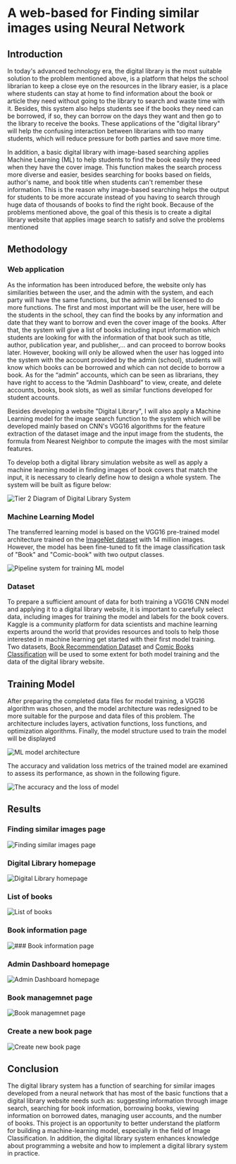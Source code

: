 # **A web-based for Finding similar images using Neural Network**

## **Introduction**

In today's advanced technology era, the digital library is the most suitable solution to the problem mentioned above, is a platform that helps the school librarian to keep a close eye on the resources in the library easier, is a place where students can stay at home to find information about the book or article they need without going to the library to search and waste time with it. Besides, this 
system also helps students see if the books they need can be borrowed, if so, they can borrow on the days they want and then go to the library to receive the books. These applications of the "digital library" will help the confusing interaction between librarians with too many students, which will reduce pressure for both parties and save more time.

In addition, a basic digital library with image-based searching applies Machine Learning (ML) to help students to find the book easily they need when they have the cover image. This function makes the search process more diverse and easier, besides searching for books based on fields, author's name, and book title when students can't remember these information. This is the reason why image-based searching helps the output for students to be more accurate instead of you having to search through huge data of thousands of books to find the right book. Because of the problems mentioned above, the goal of this thesis is to create a digital library website that applies image search to satisfy and solve the problems mentioned

## Methodology 

### Web application

As the information has been introduced before, the website only has similarities between the user, and the admin with the system, and each party will have the same functions, but the admin will be licensed to do more functions. The first and most important will be the user, here will be the students in the school, they can find the books by any information and date that they want to borrow and even the cover image of the books. After that, the system will give a list of books including input information which students are looking for with the information of that book such as title, author, publication year, and publisher,... and can proceed to borrow books later. However, booking will only be allowed when the user has logged into the system with the account provided by the admin (school), students will know which books can be borrowed and which can not decide to borrow a book. As for the “admin” accounts, which can be seen as librarians, they have right to access to the “Admin Dashboard” to view, create, and delete accounts, books, book slots, as well as similar functions developed for student accounts. 

Besides developing a website "Digital Library", I will also apply a Machine Learning model for the image search function to the system which will be developed mainly based on CNN's VGG16 algorithms for the feature extraction of the dataset image and the input image from the students, the formula from Nearest Neighbor to compute the images with the most similar features.

To develop both a digital library simulation website as well as apply a machine learning model in finding images of book covers that match the input, it is necessary to clearly define how to design a whole system. The system will be built as figure below:

![Tier 2 Diagram of Digital Library System](https://res.cloudinary.com/quando52/image/upload/v1695493233/Tier_2_Diagram_hvpxhv.png)

### Machine Learning Model

The transferred learning model is based on the VGG16 pre-trained model architecture trained on the [ImageNet dataset]( https://www.image-net.org/about.php) with 14 million images. However, the model has been fine-tuned to fit the image classification task of "Book" and "Comic-book" with two output classes. 

![Pipeline system for training ML model](https://res.cloudinary.com/quando52/image/upload/v1695493233/Pipeline_ML_fk06cv.png)

### Dataset

To prepare a sufficient amount of data for both training a VGG16 CNN model and applying it to a digital library website, it is important to carefully select data, including images for training the model and labels for the book covers. Kaggle is a community platform for data scientists and machine learning experts around the world that provides resources and tools to help those interested in machine learning get started with their first model training. Two datasets, [Book Recommendation Dataset](https://www.kaggle.com/datasets/arashnic/book-recommendation-dataset) and [Comic Books Classification](https://www.kaggle.com/datasets/cenkbircanoglu/comic-books-classification) will be used to some extent for both model training and the data of the digital library website.

## Training Model
After preparing the completed data files for model training, a VGG16 algorithm was chosen, and the model architecture was redesigned to be more suitable for the purpose and data files of this problem. The architecture includes layers, activation functions, loss functions, and optimization algorithms. Finally, the model structure used to train the model will be displayed

![ML model architecture](https://res.cloudinary.com/quando52/image/upload/v1695494156/ML_Arc_dxo9av.png)

The accuracy and validation loss metrics of the trained model are examined to assess its performance, as shown in the following figure. 

![The accuracy and the loss of model](https://res.cloudinary.com/quando52/image/upload/v1695494156/Acc_vs_Loss_of_Model_hsnqan.png)

## Results

### Finding similar images page

![Finding similar images page](https://scontent.fsgn5-2.fna.fbcdn.net/v/t1.15752-9/357411035_1300742657483123_8158075888394979946_n.png?_nc_cat=105&cb=99be929b-59f725be&ccb=1-7&_nc_sid=ae9488&_nc_ohc=mCzZ84ETFpsAX9Mlgnn&_nc_ht=scontent.fsgn5-2.fna&oh=03_AdRH9CgcFnT00kHbLp_m8F7kXf2ES9CL4gOmcYQKpmbasQ&oe=64C52665)

### Digital Library homepage

![Digital Library homepage]()

### List of books

![List of books](https://res.cloudinary.com/quando52/image/upload/v1695494157/Book_List_f2rqcp.png)

### Book information page

![### Book information page](https://res.cloudinary.com/quando52/image/upload/v1695494365/Book_information_trbgpv.png)

### Admin Dashboard homepage

![Admin Dashboard homepage](https://res.cloudinary.com/quando52/image/upload/v1695494364/Admin_Home_ar2gxg.png)

### Book managemnet page

![Book managemnet page](https://res.cloudinary.com/quando52/image/upload/v1695494335/Book_manage_o89w1r.png)

### Create a new book page

![Create new book page](https://res.cloudinary.com/quando52/image/upload/v1695494364/Book_create_g9ex7v.png)

## Conclusion

The digital library system has a function of searching for similar images developed from a neural network that has most of the basic functions that a digital library website needs such as: suggesting information through image search, searching for book information, borrowing books, viewing information on borrowed dates, managing user accounts, and the number of books. This project is an opportunity to better understand the platform for building a machine-learning model, especially in the field of Image Classification. In addition, the digital library system enhances knowledge about programming a website and how to implement a digital library system in practice.
